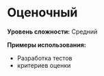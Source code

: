 # Оценочный

**Уровень сложности:** Средний

**Примеры использования:**
- Разработка тестов
- критериев оценки

